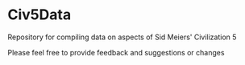 # Civ5Data
Repository for compiling data on aspects of Sid Meiers' Civilization 5

Please feel free to provide feedback and suggestions or changes
